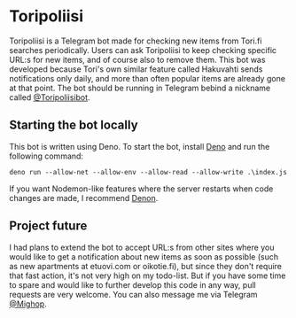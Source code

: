 # Toripoliisi

Toripoliisi is a Telegram bot made for checking new items from Tori.fi searches periodically. Users can ask Toripoliisi to keep checking specific URL:s for new items, and of course also to remove them. This bot was developed because Tori's own similar feature called Hakuvahti sends notifications only daily, and more than often popular items are already gone at that point. The bot should be running in Telegram bebind a nickname called [@Toripoliisibot](https://t.me/toripoliisibot).

## Starting the bot locally

This bot is written using Deno. To start the bot, install [Deno](https://deno.land/manual/getting_started/installation) and run the following command:

`deno run --allow-net --allow-env --allow-read --allow-write .\index.js`

If you want Nodemon-like features where the server restarts when code changes are made, I recommend [Denon](https://deno.land/x/denon@2.4.6).

## Project future

I had plans to extend the bot to accept URL:s from other sites where you would like to get a notification about new items as soon as possible (such as new apartments at etuovi.com or oikotie.fi), but since they don't require that fast action, it's not very high on my todo-list. But if you have some time to spare and would like to further develop this code in any way, pull requests are very welcome. You can also message me via Telegram [@Mighop](https://t.me/mighop).